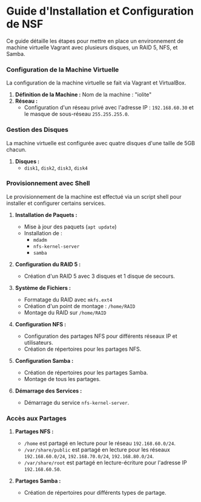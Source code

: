 # Guide d'Installation et Configuration de NSF

Ce guide détaille les étapes pour mettre en place un environnement de machine virtuelle Vagrant avec plusieurs disques, un RAID 5, NFS, et Samba.

### Configuration de la Machine Virtuelle

La configuration de la machine virtuelle se fait via Vagrant et VirtualBox.
1. **Définition de la Machine :** Nom de la machine : "iolite"
2. **Réseau :**
   - Configuration d'un réseau privé avec l'adresse IP : `192.168.60.30` et le masque de sous-réseau `255.255.255.0`.

### Gestion des Disques

La machine virtuelle est configurée avec quatre disques d'une taille de 5GB chacun.

1. **Disques :**
   - `disk1`, `disk2`, `disk3`, `disk4`

### Provisionnement avec Shell

Le provisionnement de la machine est effectué via un script shell pour installer et configurer certains services.

1. **Installation de Paquets :**
   - Mise à jour des paquets (`apt update`)
   - Installation de :
     - `mdadm`
     - `nfs-kernel-server`
     - `samba`

2. **Configuration du RAID 5 :**
   - Création d'un RAID 5 avec 3 disques et 1 disque de secours.

3. **Système de Fichiers :**
   - Formatage du RAID avec `mkfs.ext4`
   - Création d'un point de montage : `/home/RAID`
   - Montage du RAID sur `/home/RAID`

4. **Configuration NFS :**
   - Configuration des partages NFS pour différents réseaux IP et utilisateurs.
   - Création de répertoires pour les partages NFS.

5. **Configuration Samba :**
   - Création de répertoires pour les partages Samba.
   - Montage de tous les partages.

6. **Démarrage des Services :**
   - Démarrage du service `nfs-kernel-server`.

### Accès aux Partages

1. **Partages NFS :**
   - `/home` est partagé en lecture pour le réseau `192.168.60.0/24`.
   - `/var/share/public` est partagé en lecture pour les réseaux `192.168.60.0/24`, `192.168.70.0/24`, `192.168.80.0/24`.
   - `/var/share/root` est partagé en lecture-écriture pour l'adresse IP `192.168.60.50`.

2. **Partages Samba :**
   - Création de répertoires pour différents types de partage.
